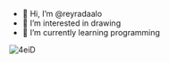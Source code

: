 - 👋 Hi, I’m @reyradaalo
- 👀 I’m interested in drawing 
- 🌱 I’m currently learning programming

![4eiD](https://github.com/reyradaalo/reyradaalo/assets/157566151/eede10e1-c440-4ccd-8a15-13651d4dad06)


<!---
reyradaalo/reyradaalo is a ✨ special ✨ repository because its `README.md` (this file) appears on your GitHub profile.
You can click the Preview link to take a look at your changes.
--->
